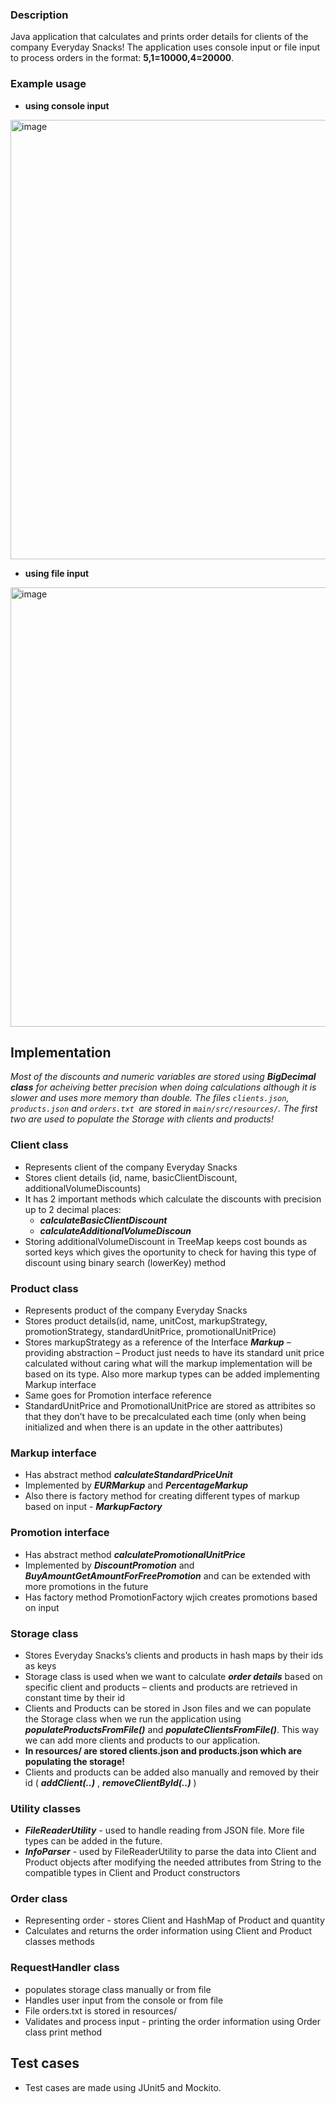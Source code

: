 ### Description
Java application that calculates and prints order details for clients of the company Everyday Snacks!
The application uses console input or file input to process orders in the format: **5,1=10000,4=20000**.

### Example usage

<!-- First Image -->
 - **using console input**
   
<img width="703" alt="image" src="https://github.com/nikoletabeyska/SnackPricing/assets/76749430/2ddaf740-87b2-4d85-a58b-a7b68c093521" style="margin-right: 10px;">

<!-- Second Image -->
 - **using file input**
   
<img width="703" alt="image" src="https://github.com/nikoletabeyska/SnackPricing/assets/76749430/2131615a-78be-48b7-8ba9-8b934a287e05" style="margin-right: 10px;">


## Implementation

  _Most of the discounts and numeric variables are stored using **BigDecimal class** for acheiving better precision when doing calculations although it is slower and uses more memory than double._
  _The files `clients.json`, `products.json` and `orders.txt `are stored in `main/src/resources/`. The first two are used to populate the Storage with clients and products!_

 ### Client class
  - Represents client of the company Everyday Snacks
  - Stores client details (id, name, basicClientDiscount, additionalVolumeDiscounts)
  -	It has 2 important methods which calculate the discounts with precision up to 2 decimal places:
 	   -  ***calculateBasicClientDiscount***
     -  ***calculateAdditionalVolumeDiscoun***
-	Storing additionalVolumeDiscount in TreeMap keeps cost bounds as sorted keys which gives the oportunity to check for having this type of discount using binary search (lowerKey) method

 ### Product class
  -	Represents product of the company Everyday Snacks
  - Stores product details(id, name, unitCost, markupStrategy, promotionStrategy, standardUnitPrice, promotionalUnitPrice)
  -	Stores markupStrategy as a reference of the Interface ***Markup*** – providing abstraction – Product just needs to have its standard unit price calculated without caring what will the markup implementation will be based on its type. Also more markup types can be added implementing Markup interface
  - Same goes for Promotion interface reference
  - StandardUnitPrice and PromotionalUnitPrice are stored as attribites so that they don’t have to be precalculated each time (only when being initialized and when there is an update in the other aattributes)

  ### Markup interface
  - Has abstract method ***calculateStandardPriceUnit***
  - Implemented by ***EURMarkup*** and ***PercentageMarkup***
  - Also there is factory method for creating different types of markup based on input - ***MarkupFactory***

  ### Promotion interface
   - Has abstract method ***calculatePromotionalUnitPrice***
   - Implemented by ***DiscountPromotion*** and ***BuyAmountGetAmountForFreePromotion*** and can be extended with more promotions in the future
   - Has factory method PromotionFactory wjich creates promotions based on input

  ### Storage class
   - Stores Everyday Snacks’s clients and products in hash maps by their ids as keys 
   - Storage class is used when we want to calculate ***order details*** based on specific client and products – clients and products are retrieved in constant time by their id
   - Clients and Products can be stored in Json files and we can populate the Storage class when we run the application using ***populateProductsFromFile()*** and ***populateClientsFromFile()***. This way we can add more clients and products to our application.
   - **In resources/ are stored clients.json and products.json which are populating the storage!** 
   - Clients and products can be added also manually and removed by their id ( ***addClient(..)*** , ***removeClientById(..)*** )

  ### Utility classes
   - ***FileReaderUtility*** - used to handle reading from JSON file. More file types can be added in the future.
   - ***InfoParser*** - used by FileReaderUtility to parse the data into Client and Product objects after modifying the needed attributes from String to the compatible types in Client and Product constructors 

  ### Order class
   - Representing order - stores Client and HashMap of Product and quantity
   - Calculates and returns the order information using Client and Product classes methods

  ### RequestHandler class
   - populates storage class manually or from file
   - Handles user input from the console or from file
   - File orders.txt is stored in resources/
   - Validates and process input - printing the order information using Order class print method

## Test cases
- Test cases are made using JUnit5 and Mockito.




